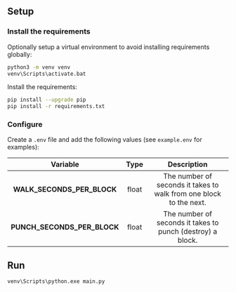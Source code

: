 ## Setup

### Install the requirements

Optionally setup a virtual environment to avoid installing requirements globally:

```sh
python3 -m venv venv
venv\Scripts\activate.bat
```

Install the requirements:

```sh
pip install --upgrade pip
pip install -r requirements.txt
```

### Configure

Create a `.env` file and add the following values (see `example.env` for examples):

| Variable | Type | Description |
| :-: | :-: | :-: |
| **WALK\_SECONDS\_PER\_BLOCK** | float | The number of seconds it takes to walk from one block to the next. |
| **PUNCH\_SECONDS\_PER\_BLOCK** | float | The number of seconds it takes to punch (destroy) a block. |

## Run

```
venv\Scripts\python.exe main.py
```
